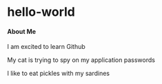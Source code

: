 # hello-world
<h4>About Me</h4>

<p>I am excited to learn Github
<p>My cat is trying to spy on my application passwords</p>
<p>I like to eat pickles with my sardines</p>
